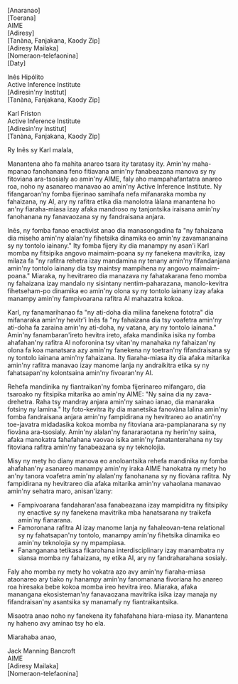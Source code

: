 [Anaranao]  
[Toerana]  
AIME  
[Adiresy]  
[Tanàna, Fanjakana, Kaody Zip]  
[Adiresy Mailaka]  
[Nomeraon-telefaonina]  
[Daty]  

Inês Hipólito  
Active Inference Institute  
[Adiresin'ny Institut]  
[Tanàna, Fanjakana, Kaody Zip]  

Karl Friston  
Active Inference Institute  
[Adiresin'ny Institut]  
[Tanàna, Fanjakana, Kaody Zip]  

Ry Inês sy Karl malala,

Manantena aho fa mahita anareo tsara ity taratasy ity. Amin'ny maha-mpanao fanohanana feno fitiavana amin'ny fanabeazana manova sy ny fitoviana ara-tsosialy ao amin'ny AIME, faly aho mampahafantatra anareo roa, noho ny asanareo manavao ao amin'ny Active Inference Institute. Ny fifangaroan'ny fomba fijerinao samihafa nefa mifanaraka momba ny fahaizana, ny AI, ary ny rafitra etika dia manolotra làlana manantena ho an'ny fiaraha-miasa izay afaka mandroso ny tanjontsika iraisana amin'ny fanohanana ny fanavaozana sy ny fandraisana anjara.

Inês, ny fomba fanao enactivist anao dia manasongadina fa "ny fahaizana dia miseho amin'ny alalan'ny fihetsika dinamika eo amin'ny zavamananaina sy ny tontolo iainany." Ity fomba fijery ity dia manampy ny asan'i Karl momba ny fitsipika angovo maimaim-poana sy ny fanekena mavitrika, izay milaza fa "ny rafitra rehetra izay mandamina ny tenany amin'ny fifandanjana amin'ny tontolo iainany dia tsy maintsy mampihena ny angovo maimaim-poana." Miaraka, ny hevitrareo dia manazava ny fahatakarana feno momba ny fahaizana izay mandalo ny sisintany nentim-paharazana, manolo-kevitra fihetseham-po dinamika eo amin'ny olona sy ny tontolo iainany izay afaka manampy amin'ny fampivoarana rafitra AI mahazatra kokoa.

Karl, ny fanamarihanao fa "ny ati-doha dia milina fanekena fototra" dia mifanaraka amin'ny hevitr'i Inês fa "ny fahaizana dia tsy voafetra amin'ny ati-doha fa zaraina amin'ny ati-doha, ny vatana, ary ny tontolo iainana." Amin'ny fanambaran'ireto hevitra ireto, afaka mandinika isika ny fomba ahafahan'ny rafitra AI noforonina tsy vitan'ny manahaka ny fahaizan'ny olona fa koa manatsara azy amin'ny fanekena ny toetran'ny fifandraisana sy ny tontolo iainana amin'ny fahaizana. Ity fiaraha-miasa ity dia afaka mitarika amin'ny rafitra manavao izay manome lanja ny andraikitra etika sy ny fahatsapan'ny kolontsaina amin'ny fivoaran'ny AI.

Rehefa mandinika ny fiantraikan'ny fomba fijerinareo mifangaro, dia tsaroako ny fitsipika mitarika ao amin'ny AIME: "Ny saina dia ny zava-drehetra. Raha tsy mandray anjara amin'ny sainao ianao, dia manaraka fotsiny ny lamina." Ity foto-kevitra ity dia manetsika fanovàna lalina amin'ny fomba fandraisana anjara amin'ny fampidirana ny hevitrareo ao anatin'ny toe-javatra midadasika kokoa momba ny fitoviana ara-pampianarana sy ny fiovàna ara-tsosialy. Amin'ny alalan'ny fanararaotana ny herin'ny saina, afaka manokatra fahafahana vaovao isika amin'ny fanatanterahana ny tsy fitoviana rafitra amin'ny fanabeazana sy ny teknolojia.

Misy ny mety ho diany manova eo anoloantsika rehefa mandinika ny fomba ahafahan'ny asanareo manampy amin'ny iraka AIME hanokatra ny mety ho an'ny tanora voafetra amin'ny alalan'ny fanohanana sy ny fiovàna rafitra. Ny fampidirana ny hevitrareo dia afaka mitarika amin'ny vahaolana manavao amin'ny sehatra maro, anisan'izany:

- Fampivoarana fandaharan'asa fanabeazana izay mampiditra ny fitsipiky ny enactive sy ny fanekena mavitrika mba hanatsarana ny traikefa amin'ny fianarana.
- Famoronana rafitra AI izay manome lanja ny fahaleovan-tena relational sy ny fahatsapan'ny tontolo, manampy amin'ny fihetsika dinamika eo amin'ny teknolojia sy ny mpampiasa.
- Fananganana tetikasa fikarohana interdisciplinary izay manambatra ny siansa momba ny fahaizana, ny etika AI, ary ny fandraharahana sosialy.

Faly aho momba ny mety ho vokatra azo avy amin'ny fiaraha-miasa ataonareo ary tiako ny hanampy amin'ny fanomanana fivoriana ho anareo roa hiresaka bebe kokoa momba ireo hevitra ireo. Miaraka, afaka manangana ekosisteman'ny fanavaozana mavitrika isika izay manaja ny fifandraisan'ny asantsika sy manamafy ny fiantraikantsika.

Misaotra anao noho ny fanekena ity fahafahana hiara-miasa ity. Manantena ny haheno avy aminao tsy ho ela.

Miarahaba anao,

Jack Manning Bancroft  
AIME  
[Adiresy Mailaka]  
[Nomeraon-telefaonina]